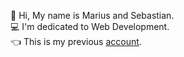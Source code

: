 👋 Hi, My name is Marius and Sebastian.<br>
💻 I'm dedicated to Web Development.<br>
👈 This is my previous [account](https://github.com/SebastianMB-IT).<br>
